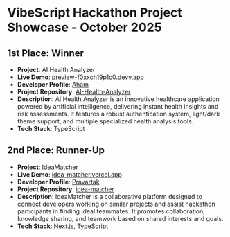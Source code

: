 # VibeScript Hackathon Project Showcase - October 2025

## **1st Place: Winner**
- **Project**: AI Health Analyzer
- **Live Demo**: [preview-f0xxch19p1c0.devv.app](https://preview-f0xxch19p1c0.devv.app)
- **Developer Profile**: [Aham](https://github.com/Siddique-Aham)
- **Project Repository**: [AI-Health-Analyzer](https://github.com/Siddique-Aham/AI-Health-Analyzer)
- **Description**: AI Health Analyzer is an innovative healthcare application powered by artificial intelligence, delivering instant health insights and risk assessments. It features a robust authentication system, light/dark theme support, and multiple specialized health analysis tools.
- **Tech Stack**: TypeScript

## **2nd Place: Runner-Up**
- **Project**: IdeaMatcher
- **Live Demo**: [idea-matcher.vercel.app](https://idea-matcher.vercel.app)
- **Developer Profile**: [Pravartak](https://github.com/Pravartak)
- **Project Repository**: [idea-matcher](https://github.com/Pravartak/idea-matcher)
- **Description**: IdeaMatcher is a collaborative platform designed to connect developers working on similar projects and assist hackathon participants in finding ideal teammates. It promotes collaboration, knowledge sharing, and teamwork based on shared interests and goals.
- **Tech Stack**: Next.js, TypeScript
